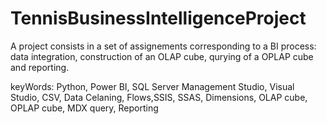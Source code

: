 # TennisBusinessIntelligenceProject
A project consists in a set of assignements corresponding to a BI process: data integration, construction of an OLAP cube, qurying of a OPLAP cube and reporting.


keyWords: Python, Power BI, SQL Server Management Studio, Visual Studio, CSV, Data Celaning, Flows,SSIS, SSAS, Dimensions, OLAP cube, OPLAP cube, MDX query, Reporting
